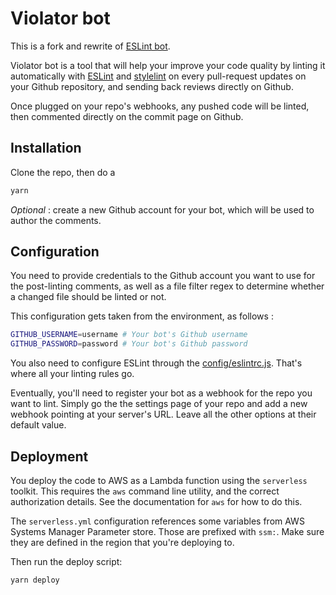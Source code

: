 # Violator bot

This is a fork and rewrite of [ESLint bot](https://github.com/Bernardstanislas/linter-bot).

Violator bot is a tool that will help your improve your code quality by linting it automatically with [ESLint](https://eslint.org) and [stylelint](https://stylelint.io) on every pull-request updates on your Github repository, and sending back reviews directly on Github.

Once plugged on your repo's webhooks, any pushed code will be linted, then commented directly on the commit page on Github.

## Installation

Clone the repo, then do a

```bash
yarn
```

*Optional* : create a new Github account for your bot, which will be used to author the comments.

## Configuration

You need to provide credentials to the Github account you want to use for the post-linting comments, as well as a file filter regex to determine whether a changed file should be linted or not.

This configuration gets taken from the environment, as follows :

```sh
GITHUB_USERNAME=username # Your bot's Github username
GITHUB_PASSWORD=password # Your bot's Github password
```

You also need to configure ESLint through the [config/eslintrc.js](http://eslint.org/docs/user-guide/configuring). That's where all your linting rules go.

Eventually, you'll need to register your bot as a webhook for the repo you want to lint. Simply go the the settings page of your repo and add a new webhook pointing at your server's URL. Leave all the other options at their default value.

## Deployment

You deploy the code to AWS as a Lambda function using the `serverless` toolkit.
This requires the `aws` command line utility, and the correct authorization details.
See the documentation for `aws` for how to do this.

The `serverless.yml` configuration references some variables from AWS Systems Manager Parameter store. Those are prefixed with `ssm:`.
Make sure they are defined in the region that you're deploying to.

Then run the deploy script:

```sh
yarn deploy
```
